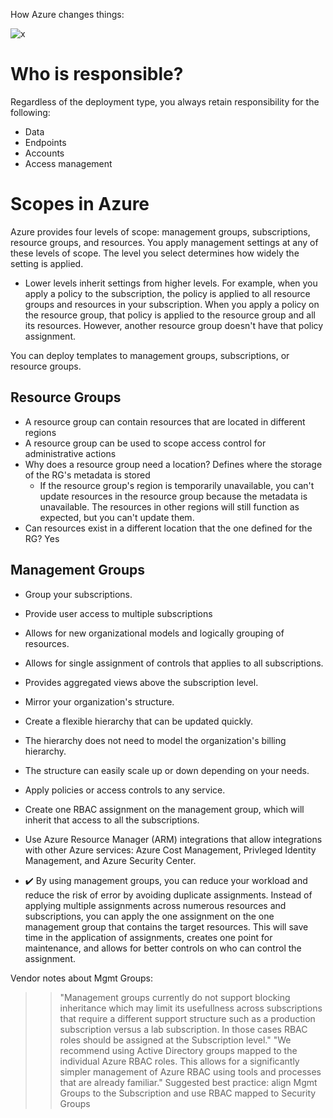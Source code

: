 How Azure changes things:

![x](https://i.imgur.com/EY8Rpu1.png)

# Who is responsible?
Regardless of the deployment type, you always retain responsibility for the following:
- Data
- Endpoints
- Accounts
- Access management

# Scopes in Azure 
Azure provides four levels of scope: management groups, subscriptions, resource groups, and resources. You apply management settings at any of these levels of scope. 
The level you select determines how widely the setting is applied. 
- Lower levels inherit settings from higher levels. For example, when you apply a policy to the subscription, the policy is applied to all resource groups and resources in your subscription. When you apply a policy on the resource group, that policy is applied to the resource group and all its resources. However, another resource group doesn't have that policy assignment.

You can deploy templates to management groups, subscriptions, or resource groups.

## Resource Groups
- A resource group can contain resources that are located in different regions
- A resource group can be used to scope access control for administrative actions
- Why does a resource group need a location? Defines where the storage of the RG's metadata is stored
    - If the resource group's region is temporarily unavailable, you can't update resources in the resource group because the metadata is unavailable. The resources in other regions will still function as expected, but you can't update them.
- Can resources exist in a different location that the one defined for the RG? Yes

## Management Groups 
- Group your subscriptions.
- Provide user access to multiple subscriptions
- Allows for new organizational models and logically grouping of resources.
- Allows for single assignment of controls that applies to all subscriptions.
- Provides aggregated views above the subscription level.
- Mirror your organization's structure.
- Create a flexible hierarchy that can be updated quickly.
- The hierarchy does not need to model the organization's billing hierarchy.
- The structure can easily scale up or down depending on your needs.
- Apply policies or access controls to any service.
- Create one RBAC assignment on the management group, which will inherit that access to all the subscriptions.
- Use Azure Resource Manager (ARM) integrations that allow integrations with other Azure services: Azure Cost Management, Privleged Identity Management, and Azure Security Center.

- ✔️ By using management groups, you can reduce your workload and reduce the risk of error by avoiding duplicate assignments. Instead of applying multiple assignments across numerous resources and subscriptions, you can apply the one assignment on the one management group that contains the target resources. This will save time in the application of assignments, creates one point for maintenance, and allows for better controls on who can control the assignment.

Vendor notes about Mgmt Groups:
>> "Management groups currently do not support blocking inheritance which may limit its usefullness across subscriptions that require a different support structure such as a production subscription versus a lab subscription.  In those cases RBAC roles should be assigned at the Subscription level."
>> "We recommend using Active Directory groups mapped to the individual Azure RBAC roles. This allows for a significantly simpler management of Azure RBAC using tools and processes that are already familiar."
>> Suggested best practice: align Mgmt Groups to the Subscription and use RBAC mapped to Security Groups
